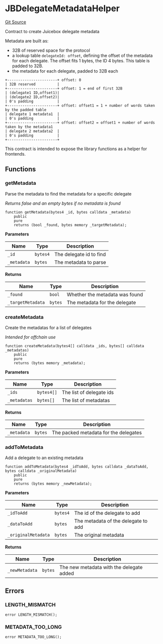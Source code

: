 # JBDelegateMetadataHelper

[Git Source](https://github.com/jbx-protocol/juice-delegate-metadata-lib/blob/da5a4b405dd77812ee819145a5c71885119339d3/src/JBDelegateMetadataHelper.sol)

Contract to create Juicebox delegate metadata

Metadata are built as:
- 32B of reserved space for the protocol
- a lookup table `delegateId: offset`, defining the offset of the metadata for each delegate.
The offset fits 1 bytes, the ID 4 bytes. This table is padded to 32B.
- the metadata for each delegate, padded to 32B each
```text
+-----------------------+ offset: 0
| 32B reserved          |
+-----------------------+ offset: 1 = end of first 32B
| (delegate1 ID,offset1)|
| (delegate2 ID,offset2)|
| 0's padding           |
+-----------------------+ offset: offset1 = 1 + number of words taken by the padded table
| delegate 1 metadata1  |
| 0's padding           |
+-----------------------+ offset: offset2 = offset1 + number of words taken by the metadata1
| delegate 2 metadata2  |
| 0's padding           |
+-----------------------+
```
This contract is intended to expose the library functions as a helper for frontends.

## Functions

### getMetadata

Parse the metadata to find the metadata for a specific delegate

*Returns false and an empty bytes if no metadata is found*

```solidity
function getMetadata(bytes4 _id, bytes calldata _metadata)
    public
    pure
    returns (bool _found, bytes memory _targetMetadata);
```

**Parameters**

|Name|Type|Description|
|----|----|-----------|
|`_id`|`bytes4`|            The delegate id to find|
|`_metadata`|`bytes`|      The metadata to parse|

**Returns**

|Name|Type|Description|
|----|----|-----------|
|`_found`|`bool`|         Whether the metadata was found|
|`_targetMetadata`|`bytes`|The metadata for the delegate|

### createMetadata

Create the metadatas for a list of delegates

*Intended for offchain use*

```solidity
function createMetadata(bytes4[] calldata _ids, bytes[] calldata _metadatas)
    public
    pure
    returns (bytes memory _metadata);
```

**Parameters**

|Name|Type|Description|
|----|----|-----------|
|`_ids`|`bytes4[]`|            The list of delegate ids|
|`_metadatas`|`bytes[]`|      The list of metadatas|

**Returns**

|Name|Type|Description|
|----|----|-----------|
|`_metadata`|`bytes`|      The packed metadata for the delegates|

### addToMetadata

Add a delegate to an existing metadata

```solidity
function addToMetadata(bytes4 _idToAdd, bytes calldata _dataToAdd, bytes calldata _originalMetadata)
    public
    pure
    returns (bytes memory _newMetadata);
```

**Parameters**

|Name|Type|Description|
|----|----|-----------|
|`_idToAdd`|`bytes4`|        The id of the delegate to add|
|`_dataToAdd`|`bytes`|      The metadata of the delegate to add|
|`_originalMetadata`|`bytes`|The original metadata|

**Returns**

|Name|Type|Description|
|----|----|-----------|
|`_newMetadata`|`bytes`|   The new metadata with the delegate added|

## Errors

### LENGTH_MISMATCH

```solidity
error LENGTH_MISMATCH();
```

### METADATA_TOO_LONG

```solidity
error METADATA_TOO_LONG();
```

